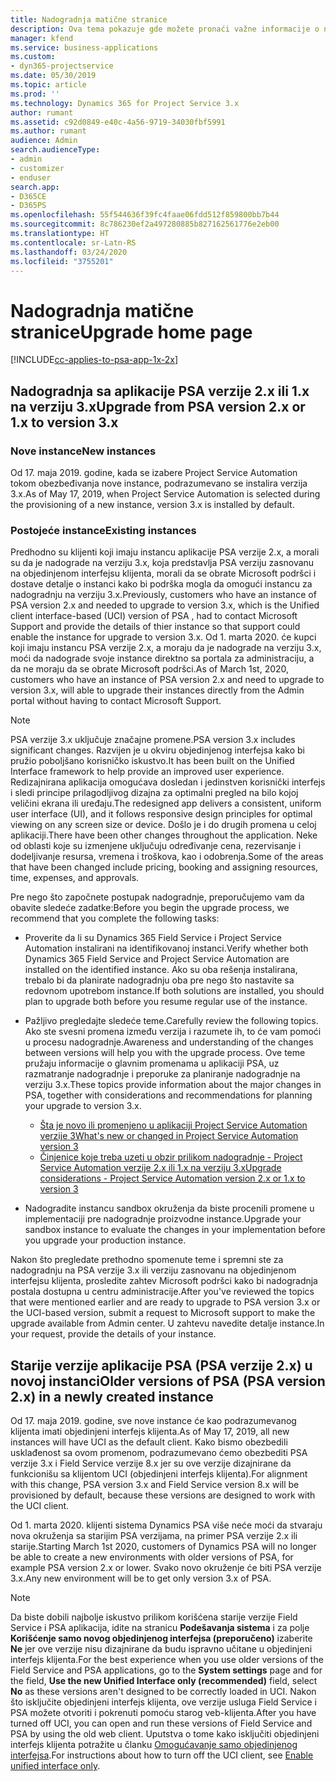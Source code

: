 ```yaml
---
title: Nadogradnja matične stranice
description: Ova tema pokazuje gde možete pronaći važne informacije o novim i izmenjenim funkcijama u aplikaciji Dynamics 365 Project Service Automation i postupak nadogradnje na najnoviju verziju.
manager: kfend
ms.service: business-applications
ms.custom:
- dyn365-projectservice
ms.date: 05/30/2019
ms.topic: article
ms.prod: ''
ms.technology: Dynamics 365 for Project Service 3.x
author: rumant
ms.assetid: c92d0849-e40c-4a56-9719-34030fbf5991
ms.author: rumant
audience: Admin
search.audienceType:
- admin
- customizer
- enduser
search.app:
- D365CE
- D365PS
ms.openlocfilehash: 55f544636f39fc4faae06fdd512f859800bb7b44
ms.sourcegitcommit: 8c786230ef2a497280885b827162561776e2eb00
ms.translationtype: HT
ms.contentlocale: sr-Latn-RS
ms.lasthandoff: 03/24/2020
ms.locfileid: "3755201"
---
```

# <a name="upgrade-home-page"></a><span data-ttu-id="b4656-103">Nadogradnja matične stranice</span><span class="sxs-lookup"><span data-stu-id="b4656-103">Upgrade home page</span></span>

[!INCLUDE[cc-applies-to-psa-app-1x-2x](../includes/cc-applies-to-psa-app-1x-2x.md)]

## <a name="upgrade-from-psa-version-2x-or-1x-to-version-3x"></a><span data-ttu-id="b4656-104">Nadogradnja sa aplikacije PSA verzije 2.x ili 1.x na verziju 3.x</span><span class="sxs-lookup"><span data-stu-id="b4656-104">Upgrade from PSA version 2.x or 1.x to version 3.x</span></span>

### <a name="new-instances"></a><span data-ttu-id="b4656-105">Nove instance</span><span class="sxs-lookup"><span data-stu-id="b4656-105">New instances</span></span>

<span data-ttu-id="b4656-106">Od 17. maja 2019. godine, kada se izabere Project Service Automation tokom obezbeđivanja nove instance, podrazumevano se instalira verzija 3.x.</span><span class="sxs-lookup"><span data-stu-id="b4656-106">As of May 17, 2019, when Project Service Automation is selected during the provisioning of a new instance, version 3.x is installed by default.</span></span>

### <a name="existing-instances"></a><span data-ttu-id="b4656-107">Postojeće instance</span><span class="sxs-lookup"><span data-stu-id="b4656-107">Existing instances</span></span>

<span data-ttu-id="b4656-108">Predhodno su klijenti koji imaju instancu aplikacije PSA verzije 2.x, a morali su da je nadograde na verziju 3.x, koja predstavlja PSA verziju zasnovanu na objedinjenom interfejsu klijenta, morali da se obrate Microsoft podršci i dostave detalje o instanci kako bi podrška mogla da omogući instancu za nadogradnju na verziju 3.x.</span><span class="sxs-lookup"><span data-stu-id="b4656-108">Previously, customers who have an instance of PSA version 2.x and needed to upgrade to version 3.x, which is the Unified client interface-based (UCI) version of PSA , had to contact Microsoft Support and provide the details of thier instance so that support could enable the instance for upgrade to version 3.x.</span></span> <span data-ttu-id="b4656-109">Od 1. marta 2020. će kupci koji imaju instancu PSA verzije 2.x, a moraju da je nadograde na verziju 3.x, moći da nadograde svoje instance direktno sa portala za administraciju, a da ne moraju da se obrate Microsoft podršci.</span><span class="sxs-lookup"><span data-stu-id="b4656-109">As of March 1st, 2020, customers who have an instance of PSA version 2.x and need to upgrade to version 3.x, will able to upgrade their instances directly from the Admin portal without having to contact Microsoft Support.</span></span>  

> [!NOTE]
> <span data-ttu-id="b4656-110">PSA verzije 3.x uključuje značajne promene.</span><span class="sxs-lookup"><span data-stu-id="b4656-110">PSA version 3.x includes significant changes.</span></span> <span data-ttu-id="b4656-111">Razvijen je u okviru objedinjenog interfejsa kako bi pružio poboljšano korisničko iskustvo.</span><span class="sxs-lookup"><span data-stu-id="b4656-111">It has been built on the Unified Interface framework to help provide an improved user experience.</span></span> <span data-ttu-id="b4656-112">Redizajnirana aplikacija omogućava dosledan i jedinstven korisnički interfejs i sledi principe prilagodljivog dizajna za optimalni pregled na bilo kojoj veličini ekrana ili uređaju.</span><span class="sxs-lookup"><span data-stu-id="b4656-112">The redesigned app delivers a consistent, uniform user interface (UI), and it follows responsive design principles for optimal viewing on any screen size or device.</span></span> <span data-ttu-id="b4656-113">Došlo je i do drugih promena u celoj aplikaciji.</span><span class="sxs-lookup"><span data-stu-id="b4656-113">There have been other changes throughout the application.</span></span> <span data-ttu-id="b4656-114">Neke od oblasti koje su izmenjene uključuju određivanje cena, rezervisanje i dodeljivanje resursa, vremena i troškova, kao i odobrenja.</span><span class="sxs-lookup"><span data-stu-id="b4656-114">Some of the areas that have been changed include pricing, booking and assigning resources, time, expenses, and approvals.</span></span>

<span data-ttu-id="b4656-115">Pre nego što započnete postupak nadogradnje, preporučujemo vam da obavite sledeće zadatke:</span><span class="sxs-lookup"><span data-stu-id="b4656-115">Before you begin the upgrade process, we recommend that you complete the following tasks:</span></span>

- <span data-ttu-id="b4656-116">Proverite da li su Dynamics 365 Field Service i Project Service Automation instalirani na identifikovanoj instanci.</span><span class="sxs-lookup"><span data-stu-id="b4656-116">Verify whether both Dynamics 365 Field Service and Project Service Automation are installed on the identified instance.</span></span> <span data-ttu-id="b4656-117">Ako su oba rešenja instalirana, trebalo bi da planirate nadogradnju oba pre nego što nastavite sa redovnom upotrebom instance.</span><span class="sxs-lookup"><span data-stu-id="b4656-117">If both solutions are installed, you should plan to upgrade both before you resume regular use of the instance.</span></span>
- <span data-ttu-id="b4656-118">Pažljivo pregledajte sledeće teme.</span><span class="sxs-lookup"><span data-stu-id="b4656-118">Carefully review the following topics.</span></span> <span data-ttu-id="b4656-119">Ako ste svesni promena između verzija i razumete ih, to će vam pomoći u procesu nadogradnje.</span><span class="sxs-lookup"><span data-stu-id="b4656-119">Awareness and understanding of the changes between versions will help you with the upgrade process.</span></span> <span data-ttu-id="b4656-120">Ove teme pružaju informacije o glavnim promenama u aplikaciji PSA, uz razmatranje nadogradnje i preporuke za planiranje nadogradnje na verziju 3.x.</span><span class="sxs-lookup"><span data-stu-id="b4656-120">These topics provide information about the major changes in PSA, together with considerations and recommendations for planning your upgrade to version 3.x.</span></span>

    - [<span data-ttu-id="b4656-121">Šta je novo ili promenjeno u aplikaciji Project Service Automation verzije 3</span><span class="sxs-lookup"><span data-stu-id="b4656-121">What's new or changed in Project Service Automation version 3</span></span>](whats-new-changed-v3.md)
    - [<span data-ttu-id="b4656-122">Činjenice koje treba uzeti u obzir prilikom nadogradnje - Project Service Automation verzije 2.x ili 1.x na verziju 3.x</span><span class="sxs-lookup"><span data-stu-id="b4656-122">Upgrade considerations - Project Service Automation version 2.x or 1.x to version 3</span></span>](upgrade-v3.md)

- <span data-ttu-id="b4656-123">Nadogradite instancu sandbox okruženja da biste procenili promene u implementaciji pre nadogradnje proizvodne instance.</span><span class="sxs-lookup"><span data-stu-id="b4656-123">Upgrade your sandbox instance to evaluate the changes in your implementation before you upgrade your production instance.</span></span>

<span data-ttu-id="b4656-124">Nakon što pregledate prethodno spomenute teme i spremni ste za nadogradnju na PSA verzije 3.x ili verziju zasnovanu na objedinjenom interfejsu klijenta, prosledite zahtev Microsoft podršci kako bi nadogradnja postala dostupna u centru administracije.</span><span class="sxs-lookup"><span data-stu-id="b4656-124">After you've reviewed the topics that were mentioned earlier and are ready to upgrade to PSA version 3.x or the UCI-based version, submit a request to Microsoft support to make the upgrade available from Admin center.</span></span> <span data-ttu-id="b4656-125">U zahtevu navedite detalje instance.</span><span class="sxs-lookup"><span data-stu-id="b4656-125">In your request, provide the details of your instance.</span></span>

## <a name="older-versions-of-psa-psa-version-2x-in-a-newly-created-instance"></a><span data-ttu-id="b4656-126">Starije verzije aplikacije PSA (PSA verzije 2.x) u novoj instanci</span><span class="sxs-lookup"><span data-stu-id="b4656-126">Older versions of PSA (PSA version 2.x) in a newly created instance</span></span>

<span data-ttu-id="b4656-127">Od 17. maja 2019. godine, sve nove instance će kao podrazumevanog klijenta imati objedinjeni interfejs klijenta.</span><span class="sxs-lookup"><span data-stu-id="b4656-127">As of May 17, 2019, all new instances will have UCI as the default client.</span></span> <span data-ttu-id="b4656-128">Kako bismo obezbedili usklađenost sa ovom promenom, podrazumevano ćemo obezbediti PSA verzije 3.x i Field Service verzije 8.x jer su ove verzije dizajnirane da funkcionišu sa klijentom UCI (objedinjeni interfejs klijenta).</span><span class="sxs-lookup"><span data-stu-id="b4656-128">For alignment with this change, PSA version 3.x and Field Service version 8.x will be provisioned by default, because these versions are designed to work with the UCI client.</span></span>

<span data-ttu-id="b4656-129">Od 1. marta 2020. klijenti sistema Dynamics PSA više neće moći da stvaraju nova okruženja sa starijim PSA verzijama, na primer PSA verzije 2.x ili starije.</span><span class="sxs-lookup"><span data-stu-id="b4656-129">Starting March 1st 2020, customers of Dynamics PSA will no longer be able to create a new environments with older versions of PSA, for example PSA version 2.x or lower.</span></span> <span data-ttu-id="b4656-130">Svako novo okruženje će biti PSA verzije 3.x.</span><span class="sxs-lookup"><span data-stu-id="b4656-130">Any new environment will be to get only version 3.x of PSA.</span></span>

> [!NOTE]
> <span data-ttu-id="b4656-131">Da biste dobili najbolje iskustvo prilikom korišćena starije verzije Field Service i PSA aplikacija, idite na stranicu **Podešavanja sistema** i za polje **Korišćenje samo novog objedinjenog interfejsa (preporučeno)** izaberite **Ne** jer ove verzije nisu dizajnirane da budu ispravno učitane u objedinjeni interfejs klijenta.</span><span class="sxs-lookup"><span data-stu-id="b4656-131">For the best experience when you use older versions of the Field Service and PSA applications, go to the **System settings** page and for the field, **Use the new Unified Interface only (recommended)** field, select **No** as these versions aren't designed to be correctly loaded in UCI.</span></span> <span data-ttu-id="b4656-132">Nakon što isključite objedinjeni interfejs klijenta, ove verzije usluga Field Service i PSA možete otvoriti i pokrenuti pomoću starog veb-klijenta.</span><span class="sxs-lookup"><span data-stu-id="b4656-132">After you have turned off UCI, you can open and run these versions of Field Service and PSA by using the old web client.</span></span> <span data-ttu-id="b4656-133">Uputstva o tome kako isključiti objedinjeni interfejs klijenta potražite u članku [Omogućavanje samo objedinjenog interfejsa](../admin/enable-unified-interface-only.md).</span><span class="sxs-lookup"><span data-stu-id="b4656-133">For instructions about how to turn off the UCI client, see [Enable unified interface only](../admin/enable-unified-interface-only.md).</span></span>
